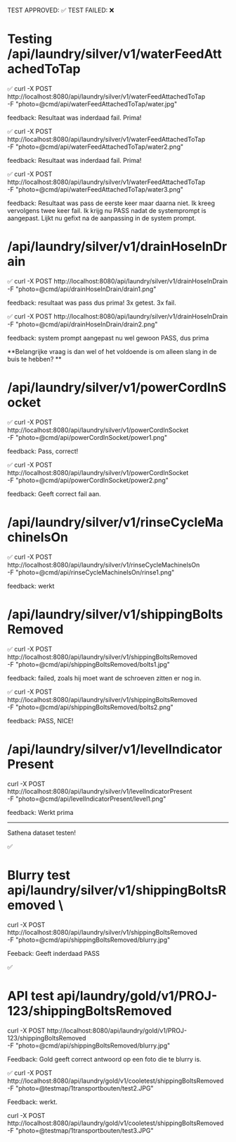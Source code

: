 TEST APPROVED: ✅ 
TEST FAILED: ❌

# Testing /api/laundry/silver/v1/waterFeedAttachedToTap 

✅ 
curl -X POST http://localhost:8080/api/laundry/silver/v1/waterFeedAttachedToTap \
  -F "photo=@cmd/api/waterFeedAttachedToTap/water.jpg"

feedback: Resultaat was inderdaad fail. Prima!

✅ 
curl -X POST http://localhost:8080/api/laundry/silver/v1/waterFeedAttachedToTap \
  -F "photo=@cmd/api/waterFeedAttachedToTap/water2.png"

feedback: Resultaat was inderdaad fail. Prima!

✅ 
curl -X POST http://localhost:8080/api/laundry/silver/v1/waterFeedAttachedToTap \
  -F "photo=@cmd/api/waterFeedAttachedToTap/water3.png"

feedback: Resultaat was pass de eerste keer maar daarna niet. Ik kreeg vervolgens twee keer fail. 
Ik krijg nu PASS nadat de systemprompt is aangepast. Lijkt nu gefixt na de aanpassing in de system prompt.


# /api/laundry/silver/v1/drainHoseInDrain

✅ 
curl -X POST http://localhost:8080/api/laundry/silver/v1/drainHoseInDrain \
  -F "photo=@cmd/api/drainHoseInDrain/drain1.png"

feedback: resultaat was pass dus prima! 3x getest. 3x fail. 

✅ 
curl -X POST http://localhost:8080/api/laundry/silver/v1/drainHoseInDrain \
  -F "photo=@cmd/api/drainHoseInDrain/drain2.png"

feedback: system prompt aangepast nu wel gewoon PASS, dus prima 

**Belangrijke vraag is dan wel of het voldoende is om alleen slang in de buis te hebben? **

# /api/laundry/silver/v1/powerCordInSocket

✅ 
curl -X POST http://localhost:8080/api/laundry/silver/v1/powerCordInSocket \
  -F "photo=@cmd/api/powerCordInSocket/power1.png"

feedback: Pass, correct!

✅ 
curl -X POST http://localhost:8080/api/laundry/silver/v1/powerCordInSocket \
  -F "photo=@cmd/api/powerCordInSocket/power2.png"

feedback: Geeft correct fail aan. 


# /api/laundry/silver/v1/rinseCycleMachineIsOn

✅
curl -X POST http://localhost:8080/api/laundry/silver/v1/rinseCycleMachineIsOn \
  -F "photo=@cmd/api/rinseCycleMachineIsOn/rinse1.png"

feedback: werkt

# /api/laundry/silver/v1/shippingBoltsRemoved
✅
curl -X POST http://localhost:8080/api/laundry/silver/v1/shippingBoltsRemoved \
  -F "photo=@cmd/api/shippingBoltsRemoved/bolts1.jpg"

feedback: failed, zoals hij moet want de schroeven zitten er nog in. 

✅
curl -X POST http://localhost:8080/api/laundry/silver/v1/shippingBoltsRemoved \
  -F "photo=@cmd/api/shippingBoltsRemoved/bolts2.png"

feedback: PASS, NICE!

# /api/laundry/silver/v1/levelIndicatorPresent

curl -X POST http://localhost:8080/api/laundry/silver/v1/levelIndicatorPresent \
  -F "photo=@cmd/api/levelIndicatorPresent/level1.png"

feedback: Werkt prima


------------------------------------------------------------------------------------------------------

Sathena dataset testen!

✅
# Blurry test api/laundry/silver/v1/shippingBoltsRemoved \
curl -X POST http://localhost:8080/api/laundry/silver/v1/shippingBoltsRemoved \
  -F "photo=@cmd/api/shippingBoltsRemoved/blurry.jpg"

Feeback: Geeft inderdaad PASS

✅
# API test api/laundry/gold/v1/PROJ-123/shippingBoltsRemoved
curl -X POST http://localhost:8080/api/laundry/gold/v1/PROJ-123/shippingBoltsRemoved \
  -F "photo=@cmd/api/shippingBoltsRemoved/blurry.jpg"

Feedback: Gold geeft correct antwoord op een foto die te blurry is.

✅
curl -X POST http://localhost:8080/api/laundry/gold/v1/cooletest/shippingBoltsRemoved \
  -F "photo=@testmap/1transportbouten/test2.JPG"

  Feedback: werkt.

  curl -X POST http://localhost:8080/api/laundry/gold/v1/cooletest/shippingBoltsRemoved \
  -F "photo=@testmap/1transportbouten/test3.JPG"